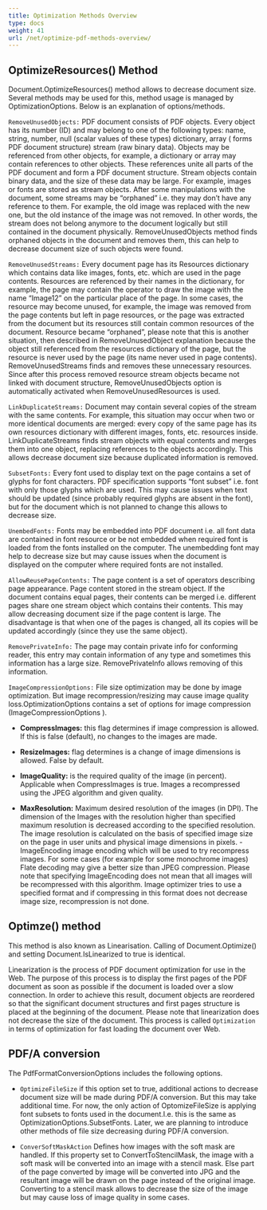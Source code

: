 ```yaml
---
title: Optimization Methods Overview
type: docs
weight: 41
url: /net/optimize-pdf-methods-overview/
---
```


## **OptimizeResources() Method**
Document.OptimizeResources() method allows to decrease document size. Several methods may be used for this, method usage is managed by OptimizationOptions. Below is an explanation of options/methods.

 `RemoveUnusedObjects:` PDF document consists of PDF objects. Every object has its number (ID) and may belong to one of the following types: name, string, number, null (scalar values of these types) dictionary, array ( forms PDF document structure) stream (raw binary data). Objects may be referenced from other objects, for example, a dictionary or array may contain references to other objects. These references unite all parts of the PDF document and form a PDF document structure. Stream objects contain binary data, and the size of these data may be large. For example, images or fonts are stored as stream objects. After some manipulations with the document, some streams may be “orphaned” i.e. they may don’t have any reference to them. For example, the old image was replaced with the new one, but the old instance of the image was not removed. In other words, the stream does not belong anymore to the document logically but still contained in the document physically. RemoveUnusedObjects method finds orphaned objects in the document and removes them, this can help to decrease document size of such objects were found.

`RemoveUnusedStreams:` Every document page has its Resources dictionary which contains data like images, fonts, etc. which are used in the page contents. Resources are referenced by their names in the dictionary, for example, the page may contain the operator to draw the image with the name “Image12” on the particular place of the page. In some cases, the resource may become unused, for example, the image was removed from the page contents but left in page resources, or the page was extracted from the document but its resources still contain common resources of the document. Resource became “orphaned”, please note that this is another situation, then described in RemoveUnusedObject explanation because the object still referenced from the resources dictionary of the page, but the resource is never used by the page (its name never used in page contents). RemoveUnusedStreams finds and removes these unnecessary resources. Since after this process removed resource stream objects became not linked with document structure, RemoveUnusedObjects option is automatically activated when RemoveUnusedResources is used.

`LinkDuplicateStreams:` Document may contain several copies of the stream with the same contents. For example, this situation may occur when two or more identical documents are merged: every copy of the same page has its own resources dictionary with different images, fonts, etc. resources inside. LinkDuplicateStreams finds stream objects with equal contents and merges them into one object, replacing references to the objects accordingly. This allows decrease document size because duplicated information is removed.

`SubsetFonts:` Every font used to display text on the page contains a set of glyphs for font characters. PDF specification supports “font subset” i.e. font with only those glyphs which are used. This may cause issues when text should be updated (since probably required glyphs are absent in the font), but for the document which is not planned to change this allows to decrease size.

`UnembedFonts:` Fonts may be embedded into PDF document i.e. all font data are contained in font resource or be not embedded when required font is loaded from the fonts installed on the computer. The unembedding font may help to decrease size but may cause issues when the document is displayed on the computer where required fonts are not installed.

`AllowReusePageContents:` The page content is a set of operators describing page appearance. Page content stored in the stream object. If the document contains equal pages, their contents can be merged i.e. different pages share one stream object which contains their contents. This may allow decreasing document size if the page content is large. The disadvantage is that when one of the pages is changed, all its copies will be updated accordingly (since they use the same object).

`RemovePrivateInfo:` The page may contain private info for conforming reader, this entry may contain information of any type and sometimes this information has a large size. RemovePrivateInfo allows removing of this information.

`ImageCompressionOptions:` File size optimization may be done by image optimization. But image recompression/resizing may cause image quality loss.OptimizationOptions contains a set of options for image compression (ImageCompressionOptions ).
  * **CompressImages:** this flag determines if image compression is allowed. If this is false (default), no changes to the images are made.
  * **ResizeImages:** flag determines is a change of image dimensions is allowed. False by default.

  * **ImageQuality:** is the required quality of the image (in percent). Applicable when CompressImages is true. Images a recompressed using the JPEG algorithm and given quality.

  * **MaxResolution:** Maximum desired resolution of the images (in DPI). The dimension of the Images with the resolution higher than specified maximum resolution is decreased according to the specified resolution. The image resolution is calculated on the basis of specified image size on the page in user units and physical image dimensions in pixels. -ImageEncoding image encoding which will be used to try recompress images. For some cases (for example for some monochrome images) Flate decoding may give a better size than JPEG compression. Please note that specifying ImageEncoding does not mean that all images will be recompressed with this algorithm. Image optimizer tries to use a specified format and if compressing in this format does not decrease image size, recompression is not done.

## **Optimze() method**
This method is also known as Linearisation. Calling of Document.Optimize() and setting Document.IsLinearized to true is identical.

Linearization is the process of PDF document optimization for use in the Web. The purpose of this process is to display the first pages of the PDF document as soon as possible if the document is loaded over a slow connection. In order to achieve this result, document objects are reordered so that the significant document structures and first pages structure is placed at the beginning of the document. Please note that linearization does not decrease the size of the document. This process is called `Optimization` in terms of optimization for fast loading the document over Web.
## **PDF/A conversion**
The PdfFormatConversionOptions includes the following options.

 * `OptimizeFileSize`
if this option set to true, additional actions to decrease document size will be made during PDF/A conversion. But this may take additional time. For now, the only action of OptomizeFileSize is applying font subsets to fonts used in the document.I.e. this is the same as OptimizationOptions.SubsetFonts. Later, we are planning to introduce other methods of file size decreasing during PDF/A conversion.

 * `ConverSoftMaskAction`
Defines how images with the soft mask are handled. If this property set to ConvertToStencilMask, the image with a soft mask will be converted into an image with a stencil mask. Else part of the page converted by image will be converted into JPG and the resultant image will be drawn on the page instead of the original image. Converting to a stencil mask allows to decrease the size of the image but may cause loss of image quality in some cases.
